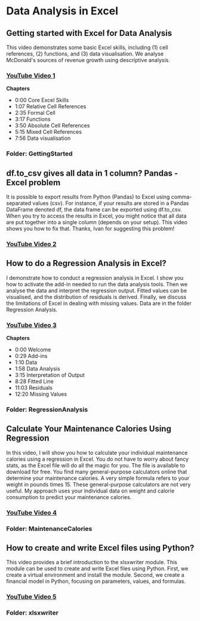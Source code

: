 # Data Analysis in Excel

## Getting started with Excel for Data Analysis
This video demonstrates some basic Excel skills, including (1) cell references, (2) functions, and (3) data visualisation. We analyse McDonald's sources of revenue growth using descriptive analysis.
### [YouTube Video 1](https://youtu.be/l3uSbyOu9mg)

**Chapters**
- 0:00 Core Excel Skills
- 1:07 Relative Cell References
- 2:35 Formal Cell
- 3:17 Functions
- 3:50 Absolute Cell References
- 5:15 Mixed Cell References
- 7:56 Data visualisation

### Folder: GettingStarted

## df.to_csv gives all data in 1 column? Pandas - Excel problem
It is possible to export results from Python (Pandas) to Excel using comma-separated values (csv). For instance, if your results are stored in a Pandas DataFrame denoted df, the data frame can be exported using df.to_csv. When you try to access the results in Excel, you might notice that all data are put together into a single column (depends on your setup). This video shows you how to fix that. Thanks, Ivan for suggesting this problem! 
### [YouTube Video 2](https://youtu.be/TENfyla9uK8)

## How to do a Regression Analysis in Excel?
I demonstrate how to conduct a regression analysis in Excel. I show you how to activate the add-in needed to run the data analysis tools. Then we analyse the data and interpret the regression output. Fitted values can be visualised, and the distribution of residuals is derived. Finally, we discuss the limitations of Excel in dealing with missing values. Data are in the folder Regression Analysis.
### [YouTube Video 3](https://youtu.be/NGilnpMYX_g)

**Chapters**
- 0:00 Welcome
- 0:29 Add-ins
- 1:10 Data
- 1:58 Data Analysis
- 3:15 Interpretation of Output
- 8:28 Fitted Line
- 11:03 Residuals
- 12:20 Missing Values

### Folder: RegressionAnalysis

## Calculate Your Maintenance Calories Using Regression
In this video, I will show you how to calculate your individual maintenance calories using a regression in Excel. You do not have to worry about fancy stats, as the Excel file will do all the magic for you. The file is available to download for free. You find many general-purpose calculators online that determine your maintenance calories. A very simple formula refers to your weight in pounds times 15. These general-purpose calculators are not very useful. My approach uses your individual data on weight and calorie consumption to predict your maintenance calories.
### [YouTube Video 4](https://youtu.be/o6eKG-IbCoc)
### Folder: MaintenanceCalories

## How to create and write Excel files using Python?
This video provides a brief introduction to the xlsxwriter module. This module can be used to create and write Excel files using Python. First, we create a virtual environment and install the module. Second, we create a financial model in Python, focusing on parameters, values, and formulas.

### [YouTube Video 5](https://youtu.be/7Xbng03uKMo)
### Folder: xlsxwriter


